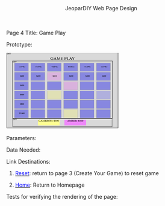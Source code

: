 
<center>JeoparDIY Web Page Design</center>
<br><br>

Page 4 Title: Game Play

Prototype: 

<img src="./Images/page4.png" alt="Page 4" width="300" height="200">

Parameters: 

Data Needed: 

Link Destinations: 

1. <u><font color="blue">Reset</font></u>: return to page 3 (Create Your Game) to reset game

2. <u><font color="blue">Home</font></u>: Return to Homepage

Tests for verifying the rendering of the page:




